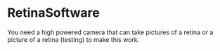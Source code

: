 # RetinaSoftware
You need a high powered camera that can take pictures of a retina or a picture of a retina (testing) to make this work.
